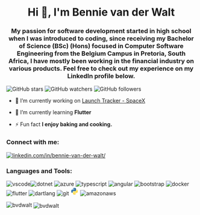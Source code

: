 <h1 align="center">Hi 👋, I'm Bennie van der Walt</h1>
<h3 align="center">My passion for software development started in high school when I was introduced to coding, since receiving my Bachelor of Science (BSc) (Hons) focused in Computer Software Engineering from the Belgium Campus in Pretoria, South Africa, I have mostly been working in the financial industry on various products. Feel free to check out my experience on my LinkedIn profile below.</h3>

![GitHub stars](https://img.shields.io/github/stars/bvdwalt?logo=GitHub&style=social)
![GitHub watchers](https://img.shields.io/github/watchers/bvdwalt/spacex_flights?style=social)
![GitHub followers](https://img.shields.io/github/followers/bvdwalt?logo=GitHub&style=social)

- 🔭 I’m currently working on [Launch Tracker - SpaceX](https://github.com/bvdwalt/Launch-Tracker-SpaceX)

- 🌱 I’m currently learning **Flutter**

- ⚡ Fun fact **I enjoy baking and cooking.**

### Connect with me:

<a href="https://www.linkedin.com/in/bennie-van-der-walt/" target="blank"><img src="https://cdn.jsdelivr.net/npm/simple-icons@3.0.1/icons/linkedin.svg" alt="linkedin.com/in/bennie-van-der-walt/" height="22" width="22" /></a>

### Languages and Tools:

<p align="left"><img src="https://www.vectorlogo.zone/logos/visualstudio_code/visualstudio_code-icon.svg" alt="vscode" width="22" height="22"/><img src="https://www.vectorlogo.zone/logos/dotnet/dotnet-icon.svg" alt="dotnet" width="25" height="25"/> <img src="https://www.vectorlogo.zone/logos/microsoft_azure/microsoft_azure-icon.svg" alt="azure" width="25" height="25"/> <img src="https://www.vectorlogo.zone/logos/typescriptlang/typescriptlang-icon.svg" alt="typescript" width="25" height="25"/> <img src="https://www.vectorlogo.zone/logos/angular/angular-icon.svg" alt="angular" width="25" height="25"/> <img src="https://www.vectorlogo.zone/logos/getbootstrap/getbootstrap-icon.svg" alt="bootstrap" width="25" height="25"/> <img src="https://www.vectorlogo.zone/logos/docker/docker-official.svg" alt="docker" width="25" height="25"/> <img src="https://www.vectorlogo.zone/logos/flutterio/flutterio-icon.svg" alt="flutter" width="22" height="22"/> <img src="https://www.vectorlogo.zone/logos/dartlang/dartlang-icon.svg" alt="dartlang" width="22" height="22"/> <img src="https://www.vectorlogo.zone/logos/git-scm/git-scm-icon.svg" alt="git" width="22" height="22"/> <img src="https://raw.githubusercontent.com/devicons/devicon/9c6bfdb9783cdfe1018666ed76adcfd3eab6fad6/icons/python/python-original.svg" alt="python" width="22" height="22"/> <img src="https://www.vectorlogo.zone/logos/amazon_aws/amazon_aws-icon.svg" alt="amazonaws" width="22" height="22"/></p>

<p><img align="left" src="https://github-readme-stats.vercel.app/api/top-langs/?username=bvdwalt&layout=compact&count_private=true" alt="bvdwalt" /></p>

<p>&nbsp;<img align="center" src="https://github-readme-stats.vercel.app/api?username=bvdwalt&show_icons=true&count_private=true" alt="bvdwalt" /></p>

